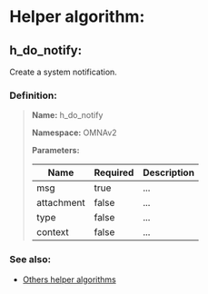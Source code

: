 # Helper algorithm:

## h_do_notify:

Create a system notification.
    
### Definition:

> **Name:** h_do_notify
> 
> **Namespace:** OMNAv2
>
> **Parameters:**
> 
> | Name | Required | Description |
> | --- | --- | --- |
> | msg | true | ... |
> | attachment | false | ... |
> | type | false | ... |
> | context | false | ... |

### See also:
* [Others helper algorithms](overview?id=h_do_notify)